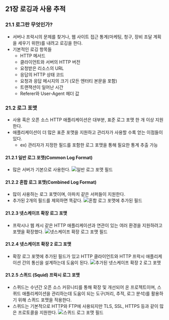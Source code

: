 ## 21장 로깅과 사용 추적

### 21.1 로그란 무엇인가?

- 서버나 프락시의 문제를 찾거나, 웹 사이트 접근 통계(마케팅, 청구, 장비 조달 계획을 세우기 위한)를 내려고 로깅을 한다.
- 기본적인 로깅 항목들
  - HTTP 메서드
  - 클라이언트와 서버의 HTTP 버전
  - 요청받은 리소스의 URL
  - 응답의 HTTP 상태 코드
  - 요청과 응답 메시지의 크기 (모든 엔터티 본문을 포함)
  - 트랜잭션이 일어난 시간
  - Referer와 User-Agent 헤더 값

### 21.2 로그 포맷

- 사용 혹은 오픈 소스 HTTP 애플리케이션은 대부분, 표준 로그 포맷 한 개 이상 지원한다.
- 애플리케이션이 더 많은 표준 포맷을 지원하고 관리자가 사용할 수록 얻는 이점들이 있다.
  - ex) 관리자가 지정한 필드를 포함한 로그 포맷을 통해 필요한 통계 추출 가능

#### 21.2.1 일반 로그 포맷(Common Log Format)

- 많은 서버가 기본으로 사용한다.
  ![일반 로그 포맷 필드](https://user-images.githubusercontent.com/74203440/212672641-e4a79dd9-8874-4ac2-96aa-6221e10b05e2.jpeg)

#### 21.2.2 혼합 로그 포맷(Combined Log Format)

- 많이 사용하는 로그 포맷이며, 아파치 같은 서퍼들이 지원한다.
- 추가된 2개의 필드를 제외하면 똑같다.
  ![혼합 로그 포맷에 추가된 필드](https://user-images.githubusercontent.com/74203440/212672656-53a35721-1294-4cdd-ab4e-db8e02070996.jpeg)

#### 21.2.3 넷스케이프 확장 로그 포맷

- 프락시나 웹 캐시 같은 HTTP 애플리케이션과 연관이 있는 여러 환경을 지원하려고 포맷을 확장했다.
  ![넷스케이프 확장 로그 포맷 필드](https://user-images.githubusercontent.com/74203440/212672691-ae264c1a-0c75-479e-b33d-09320b05a246.jpeg)

#### 21.2.4 넷스케이프 확장 2 로그 포맷

- 확장 로그 포맷에 추가된 필드가 있고 HTTP 클라이언트와 HTTP 프락시 애플리케이션 간의 통신을 설계하는데 도움이 된다.
  ![추가된 넷스케이프 확장 2 로그 포맷](https://user-images.githubusercontent.com/74203440/212672713-cd98eb3b-7a44-47a3-a7a5-a12655bfd2b0.jpeg)

#### 21.2.5 스퀴드 (Squid) 프락시 로그 포맷

- 스퀴드는 수년간 오픈 소스 커뮤니티를 통해 확장 및 개선되어 온 프로젝트이며, 스퀴드 애플리케이션을 관리하는데 도움이 되는 도구(처리, 추적, 로그 분석)를 활용하기 위해 스퀴드 포맷을 적용한다.
- 스퀴드는 기본적으로 HTTP와 FTP에 사용되지만 TLS, SSL, HTTPS 등과 같이 많은 프로토콜을 지원한다.
  ![스퀴드 로그 포맷 필드](https://user-images.githubusercontent.com/74203440/212672973-4afe94f5-849b-4e51-96a9-e65f4e0da50e.jpeg)

